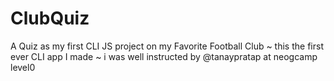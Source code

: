 # ClubQuiz
A Quiz as my first CLI JS project on my Favorite Football Club
~ this the first ever CLI app I made 
~ i was well instructed by @tanaypratap at neogcamp level0
